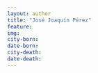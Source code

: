 ```yaml
---
layout: author
title: "José Joaquín Pérez"
feature: 
img:
city-born: 
date-born: 
city-death: 
date-death:
---
```

